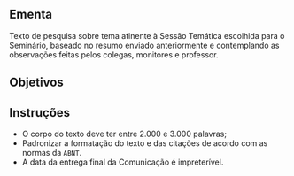 ## Ementa

Texto de pesquisa sobre tema atinente à Sessão Temática escolhida para o Seminário, baseado no resumo enviado anteriormente e contemplando as observações feitas pelos colegas, monitores e professor.

## Objetivos

## Instruções

+ O corpo do texto deve ter entre 2.000 e 3.000 palavras;
+ Padronizar a formatação do texto e das citações de acordo com as normas da `ABNT`.
+ A data da entrega final da Comunicação é impreterível.

